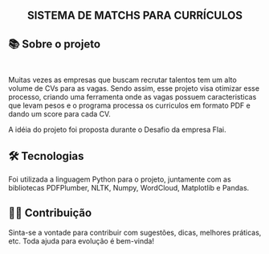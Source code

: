 ## <p align="center"> <b> SISTEMA DE MATCHS PARA CURRÍCULOS  </b> 


## 📚 Sobre o projeto</br> </br> 

Muitas vezes as empresas que buscam recrutar talentos tem um alto volume de CVs para as vagas. Sendo assim, esse projeto visa otimizar esse processo, criando uma ferramenta onde as vagas possuem caracteristicas que levam pesos e o programa processa os curriculos em formato PDF e dando um score para cada CV. 

A idéia do projeto foi proposta durante o Desafio da empresa Flai.


##

## 🛠 Tecnologias

Foi utilizada a linguagem Python para o projeto, juntamente com as bibliotecas PDFPlumber, NLTK, Numpy, WordCloud, Matplotlib e Pandas.

##

## 👨‍💻 Contribuição

Sinta-se a vontade para contribuir com sugestões, dicas, melhores práticas, etc. Toda ajuda para evolução é bem-vinda!
